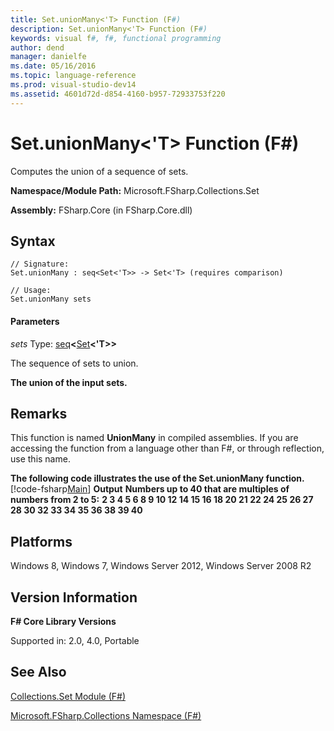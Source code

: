 ```yaml
---
title: Set.unionMany<'T> Function (F#)
description: Set.unionMany<'T> Function (F#)
keywords: visual f#, f#, functional programming
author: dend
manager: danielfe
ms.date: 05/16/2016
ms.topic: language-reference
ms.prod: visual-studio-dev14
ms.assetid: 4601d72d-d854-4160-b957-72933753f220 
---
```


# Set.unionMany<'T> Function (F#)

Computes the union of a sequence of sets.

**Namespace/Module Path:** Microsoft.FSharp.Collections.Set

**Assembly:** FSharp.Core (in FSharp.Core.dll)


## Syntax

```
// Signature:
Set.unionMany : seq<Set<'T>> -> Set<'T> (requires comparison)

// Usage:
Set.unionMany sets
```

#### Parameters
*sets*
Type: [seq](http://msdn.microsoft.com/en-us/library/2f0c87c6-8a0d-4d33-92a6-10d1d037ce75)**&lt;**[Set](http://msdn.microsoft.com/en-us/library/50cebdce-0cd7-4c5c-8ebc-f3a9e90b38d8)**&lt;'T&gt;&gt;**


The sequence of sets to union.



**The union of the input sets.**
## Remarks
This function is named **UnionMany** in compiled assemblies. If you are accessing the function from a language other than F#, or through reflection, use this name.

**The following code illustrates the use of the Set.unionMany function.**
[!code-fsharp[Main](snippets/fssets/snippet15.fs)]
**Output**
**Numbers up to 40 that are multiples of numbers from 2 to 5:**
**2 3 4 5 6 8 9 10 12 14 15 16 18 20 21 22 24 25 26 27 28 30 32 33 34 35 36 38 39 40**
## Platforms
Windows 8, Windows 7, Windows Server 2012, Windows Server 2008 R2


## Version Information
**F# Core Library Versions**

Supported in: 2.0, 4.0, Portable




## See Also
[Collections.Set Module &#40;F&#35;&#41;](Collections.Set-Module-%5BFSharp%5D.md)

[Microsoft.FSharp.Collections Namespace &#40;F&#35;&#41;](Microsoft.FSharp.Collections-Namespace-%5BFSharp%5D.md)

